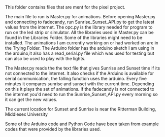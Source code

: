 This folder contains files that are ment for the pixel project.

The main file to run is Master.py for animations.
Before opening Master.py and connecting to fadecandy, run Sunrise_Sunset_API.py to get the latest values from the internet.
The opc.py is the library needed for program to run on the led strip or simulator.
All the libraries used in Master.py can be found in the Libraries Folder.
Some of the libraries might need to be installed.
The animations I am currently working on or had worked on are in the Trying Folder.
The Arduino folder has the arduino sketch I am using in the arduino,it also has a read_serial.py file which was used for testing but can also be used to play with the lights.

The Master.py reads the the text file that gives Sunrise and Sunset time if its not connected to the internet.
It also checks if the Arduino is available for serial communication, the falling function uses the arduino.
Every five minutes it compares sunrise and sunset with the current time.
Depending on this it plays the set of animations. 
If the fadecandy is not connected to the internet you'd need to run the Sunrise_Sunset_API.py every morning so it can get the new values.

The current location for Sunset and Sunrise is near the Ritterman Building, Middlesex University

Some of the Arduino code and Python Code have been taken from example codes that were provided by the libraries used.
